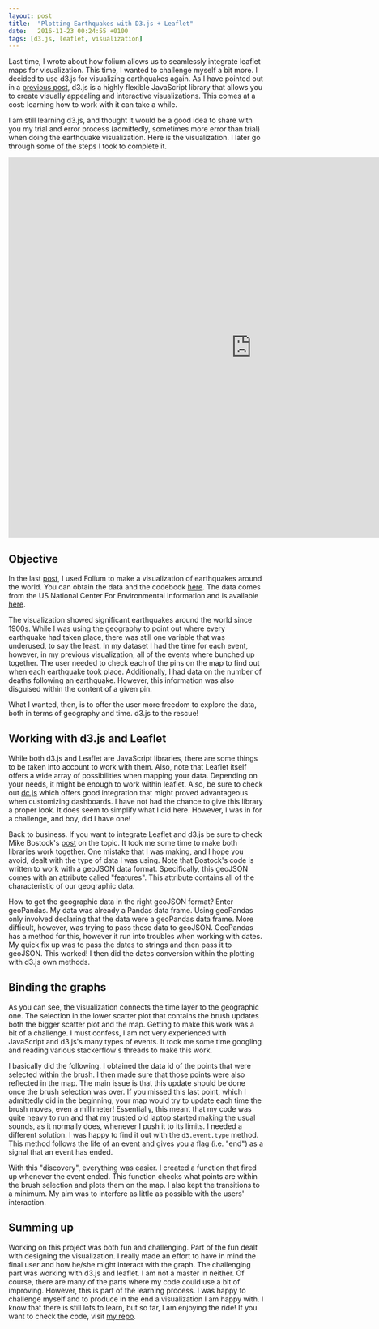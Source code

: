 ```yaml
---
layout: post
title:  "Plotting Earthquakes with D3.js + Leaflet"
date:   2016-11-23 00:24:55 +0100
tags: [d3.js, leaflet, visualization]
---
```


Last time, I wrote about how folium allows us to seamlessly integrate leaflet maps for visualization. This time, I wanted to challenge myself a bit more. I decided to use d3.js for visualizing earthquakes again. As I have pointed out in a [previous post](http://jose-coto.com/outlier-visualization), d3.js is a highly flexible JavaScript library that allows you to create visually appealing and interactive visualizations. This comes at a cost: learning how to work with it can take a while. 

I am still learning d3.js, and thought it would be a good idea to share with you my trial and error process (admittedly, sometimes more error than trial) when doing the earthquake visualization. Here is the visualization. I later go through some of the steps I took to complete it. 

<div class="map_plotting_big">
    <iframe src="http://htmlpreview.github.io/?https://github.com/jlcoto/Udacity/blob/master/earthquake_visualization/index_final.html"  height="750" width="960" allowfullscreen="" frameborder="0">
    </iframe>
</div>

## Objective

In the last [post](http://jose-coto.com/visualizing-earthquakes-folium), I used Folium to make a visualization of earthquakes around the world. You can obtain the data and the codebook [here](https://github.com/jlcoto/Udacity/tree/master/earthquake_project). The data comes from the US National Center For Environmental Information and is available [here](http://www.ngdc.noaa.gov/nndc/struts/form?t=101650&s=1&d=1). 

The visualization showed significant earthquakes around the world since 1900s. While I was using the geography to point out where every earthquake had taken place, there was still one variable that was underused, to say the least. In my dataset I had the time for each event, however, in my previous visualization, all of the events where bunched up together. The user needed to check each of the pins on the map to find out when each earthquake took place. Additionally, I had data on the  number of deaths following an earthquake. However, this information was also disguised within the content of a given pin. 

What I wanted, then, is to offer the user more freedom to explore the data, both in terms of geography and time. d3.js to the rescue!

## Working with d3.js and Leaflet

While both d3.js and Leaflet are JavaScript libraries, there are some things to be taken into account to work with them. Also, note that Leaflet itself offers a wide array of possibilities when mapping your data. Depending on your needs, it might be enough to work within leaflet. Also, be sure to check out [dc.js](https://dc-js.github.io/dc.js/) which offers good integration that might proved advantageous when customizing dashboards. I have not had the chance to give this library a proper look. It does seem to simplify what I did here. However, I was in for a challenge, and boy, did I have one!

Back to business. If you want to integrate Leaflet and d3.js be sure to check Mike Bostock's [post](https://bost.ocks.org/mike/leaflet/) on the topic. It took me some time to make both libraries work together. One mistake that I was making, and I hope you avoid, dealt with the type of data I was using. Note that Bostock's code is written to work with a geoJSON data format. Specifically, this geoJSON comes with an attribute called "features".  This attribute contains all of the characteristic of our geographic data.

How to get the geographic data in the right geoJSON format? Enter geoPandas. My data was already a Pandas data frame. Using geoPandas only involved declaring that the data were a geoPandas data frame. More difficult, however, was trying to pass these data to geoJSON. GeoPandas has a method for this, however it run into troubles when working with dates. My quick fix up was to pass the dates to strings and then pass it to geoJSON. This worked! I then did the dates conversion within the plotting with d3.js own methods. 

## Binding the graphs

As you can see, the visualization connects the time layer to the geographic one. The selection in the lower scatter plot that contains the brush updates both the bigger scatter plot and the map. Getting to make this work was a bit of a challenge. I must confess, I am not very experienced with JavaScript and d3.js's many types of events. It took me some time googling and reading various stackerflow's threads to make this work. 

I basically did the following. I obtained the data id of the points that were selected within the brush. I then made sure that those points were also reflected in the map. The main issue is that this update should be done once the brush selection was over. If you missed this last point, which I admittedly did in the beginning, your map would try to update each time the brush moves, even a millimeter! Essentially, this meant that my code was quite heavy to run and that my trusted old laptop started making the usual sounds, as it normally does, whenever I push it to its limits. I needed a different solution. I was happy to find it out with the `d3.event.type` method. This method follows the life of an event and gives you a flag (i.e. "end") as a signal that an event has ended. 

With this "discovery", everything was easier. I created a function that fired up whenever the event ended. This function checks what points are within the brush selection and plots them on the map. I also kept the transitions to a minimum. My aim was to interfere as little as possible with the users' interaction. 

## Summing up

Working on this project was both fun and challenging. Part of the fun dealt with designing the visualization. I really made an effort to have in mind the final user and how he/she might interact with the graph. The challenging part was working with d3.js and leaflet. I am not a master in neither. Of course, there are many of the parts where my code could use a bit of improving. However, this is part of the learning process. I was happy to challenge myself and to produce in the end a visualization I am happy with. I know that there is still lots to learn, but so far, I am enjoying the ride! If you want to check the code, visit [my repo](https://github.com/jlcoto/Udacity/tree/master/earthquake_visualization).





